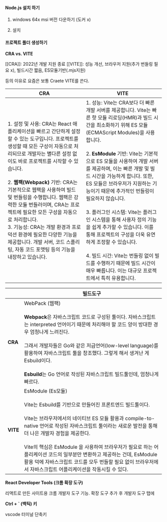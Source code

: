 #### Node.js 설치 하기

1) windows 64x msi 버전 다운하기 (도커 x)

2) 설치

#### 프로젝트 폴더 생성하기

**CRA vs. VITE**

[[CRA]]:  2022년 개발 지원 종료
[[VITE]]:  성능 개선, 브라우저 지원(추가 번들링 필요 x), 빌드시간 짧음, ES모듈기반(.mjs지원)

등의 이유로 요즘은 보통 Craete VITE를 쓴다.

| CRA                                                                                                                                                                                                                                                                                                                                              | VITE                                                                                                                                                                                                                                                                                                                                                                                                                                                    |
| ------------------------------------------------------------------------------------------------------------------------------------------------------------------------------------------------------------------------------------------------------------------------------------------------------------------------------------------------ | ------------------------------------------------------------------------------------------------------------------------------------------------------------------------------------------------------------------------------------------------------------------------------------------------------------------------------------------------------------------------------------------------------------------------------------------------------- |
| 1. 설정 및 사용: CRA는 React 애플리케이션을 빠르고 간단하게 설정할 수 있는 도구입니다. 프로젝트를 생성할 때 모든 구성이 자동으로 처리되므로 개발자는 별다른 설정 없이도 바로 프로젝트를 시작할 수 있습니다.<br><br>2. **웹팩(Webpack)** 기반: CRA는 기본적으로 웹팩을 사용하여 빌드 및 번들링을 수행합니다. 웹팩은 강력한 모듈 번들러이며, CRA는 프로젝트에 필요한 모든 구성을 자동으로 처리합니다.<br>3. 기능성: CRA는 개발 환경과 프로덕션 환경에 필요한 다양한 기능을 제공합니다. 개발 서버, 코드 스플리팅, 자동 코드 포맷팅 등의 기능을 내장하고 있습니다. | 1. 성능: Vite는 CRA보다 더 빠른 개발 서버를 제공합니다. Vite는 빠른 핫 모듈 리로딩(HMR)과 빌드 시간을 최소화하기 위해 ES 모듈(ECMAScript Modules)을 사용합니다.<br><br>2. **EsModule** 기반: Vite는 기본적으로 ES 모듈을 사용하여 개발 서버를 제공하며, 이는 빠른 개발 및 빌드 시간을 가능하게 합니다. 또한, ES 모듈은 브라우저가 지원하는 기능이기 때문에 추가적인 번들링이 필요하지 않습니다.<br><br>3. 플러그인 시스템: Vite는 플러그인 시스템을 통해 사용자 정의 기능을 쉽게 추가할 수 있습니다. 이를 통해 프로젝트의 구성을 더욱 유연하게 조정할 수 있습니다.<br><br>4. 빌드 시간: Vite는 번들링 없이 빌드를 수행하기 때문에 빌드 시간이 매우 빠릅니다. 이는 대규모 프로젝트에서 특히 유용합니다. |

|          | 빌드도구                                                                                                                                                                                                                                                                                                                     |
| -------- | ------------------------------------------------------------------------------------------------------------------------------------------------------------------------------------------------------------------------------------------------------------------------------------------------------------------------ |
| **CRA**  | WebPack (웹팩)<br><br> **Webpack**은 자바스크립트 코드로 구성된 툴이다. 자바스크립트는 interpreted 언어이기 때문에 처리해야 할 코드 양이 방대한 경우 엄청나게 느려진다.<br><br>그래서 개발자들은 Go와 같은 저급언어(low-level language)를 활용하여 자바스크립트 툴을 창조했다. 그렇게 해서 생겨난 게 Esbuild이다.<br><br>**Esbuild**는 Go 언어로 작성된 자바스크립트 빌드툴인데, 엄청나게 빠르다.                                                  |
| **VITE** | EsModule (Es모듈)<br><br>Vite는 Esbuild를 기반으로 만들어진 프론트엔드 빌드툴이다.<br><br>Vite는 브라우저에서의 네이티브 ES 모듈 활용과 compile-to-native 언어로 작성된 자바스크립트 툴이라는 새로운 발전을 통해 더 나은 개발자 경험을 제공한다.<br><br>Vite의 핵심은 EsModule 을 사용하여 브라우저가 필요로 하는 어플리케이션 코드의 일부분만 변환하고 제공하는 건데, EsModule 활용 덕에 자바스크립트 코드를 모두 번들할 필요 없이 브라우저에서 자바스크립트 어플리케이션을 작동시킬 수 있다. |

**React Developer Tools (크롬 확장 도구)**

리액트로 만든 사이트용 크롬 개발자 도구 기능.
확장 도구 추가 후 개발자 도구 탭에 

**Ctrl + ` (백틱) 키**

vscode 터미널 단축키

